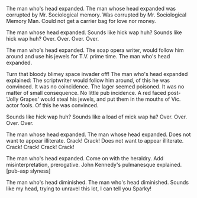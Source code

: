 The man who's head expanded.
The man whose head expanded was corrupted by Mr. Sociological
memory. Was corrupted by Mr. Sociological Memory Man.
Could not get a carrier bag for love nor money.

The man whose head expanded.
Sounds like hick wap huh? Sounds like hick wap huh?
Over. Over. Over. Over.

The man who's head expanded.
The soap opera writer, would follow him around
and use his jewels for T.V. prime time.
The man who's head expanded.

Turn that bloody blimey space invader off!
The man who's head expanded explained:
The scriptwriter would follow him around,
of this he was convinced. It was no coincidence.
The lager seemed poisoned.
It was no matter of small consequence. No little pub incidence.
A red faced post- 'Jolly Grapes' would steal his jewels, and put
them in the mouths of Vic. actor fools.
Of this he was convinced.

Sounds like hick wap huh? Sounds like a load of mick wap ha?
Over. Over. Over. Over.

The man whose head expanded. The man whose head expanded.
Does not want to appear illiterate.
Crack! Crack!
Does not want to appear illiterate.
Crack! Crack! Crack! Crack!

The man who's head expanded. Come on with the heraldry.
Add misinterpretation, prerogative.
John Kennedy's pulmanesque explained. [pub-asp slyness]

The man who's head diminished. The man who's head
diminished. Sounds like my head, trying to unravel this lot,
I can tell you Sparky!
